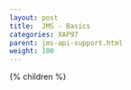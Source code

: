 ```yaml
---
layout: post
title:  JMS - Basics
categories: XAP97
parent: jms-api-support.html
weight: 100
---
```


{% children %}
